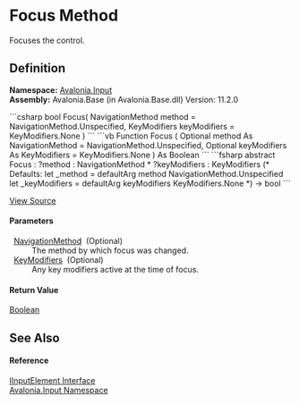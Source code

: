 # Focus Method


Focuses the control.



## Definition
**Namespace:** <a href="N_Avalonia_Input">Avalonia.Input</a>  
**Assembly:** Avalonia.Base (in Avalonia.Base.dll) Version: 11.2.0

<Tabs groupId="api-code-preview">
<TabItem value="csharp" label="C#">
```csharp
bool Focus(
	NavigationMethod method = NavigationMethod.Unspecified,
	KeyModifiers keyModifiers = KeyModifiers.None
)
```
</TabItem>
<TabItem value="vb" label="VB">
```vb
Function Focus ( 
	Optional method As NavigationMethod = NavigationMethod.Unspecified,
	Optional keyModifiers As KeyModifiers = KeyModifiers.None
) As Boolean
```
</TabItem>
<TabItem value="fsharp" label="F#">
```fsharp
abstract Focus : 
        ?method : NavigationMethod * 
        ?keyModifiers : KeyModifiers 
(* Defaults:
        let _method = defaultArg method NavigationMethod.Unspecified
        let _keyModifiers = defaultArg keyModifiers KeyModifiers.None
*)
-> bool 
```
</TabItem>
</Tabs>



<a href="https://github.com/AvaloniaUI/Avalonia/tree/master/src/Avalonia.Base/Input/IInputElement.cs" title="View the source code">View Source</a>



#### Parameters
<dl><dt>  <a href="T_Avalonia_Input_NavigationMethod">NavigationMethod</a>  (Optional)</dt><dd>The method by which focus was changed.</dd><dt>  <a href="T_Avalonia_Input_KeyModifiers">KeyModifiers</a>  (Optional)</dt><dd>Any key modifiers active at the time of focus.</dd></dl>

#### Return Value
<a href="https://learn.microsoft.com/dotnet/api/system.boolean" target="_blank" rel="noopener noreferrer">Boolean</a>

## See Also


#### Reference
<a href="T_Avalonia_Input_IInputElement">IInputElement Interface</a>  
<a href="N_Avalonia_Input">Avalonia.Input Namespace</a>  
